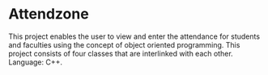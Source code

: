 # Attendzone
This project enables the user to view and enter the attendance for students and faculties using the concept of object oriented programming. This project consists of four classes that are interlinked with each other. Language: C++.
